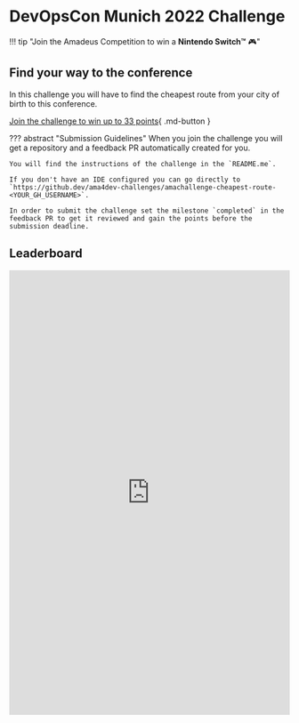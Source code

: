 # DevOpsCon Munich 2022 Challenge

!!! tip "Join the Amadeus Competition to win a **Nintendo Switch™** 🎮"

## Find your way to the conference

In this challenge you will have to find the cheapest route from your city of birth to this conference.

[Join the challenge to win up to 33 points](https://classroom.github.com/a/c6-B9EAH){ .md-button }

??? abstract "Submission Guidelines"
    When you join the challenge you will get a repository and a feedback PR automatically created for you.
    
    You will find the instructions of the challenge in the `README.me`.

    If you don't have an IDE configured you can go directly to `https://github.dev/ama4dev-challenges/amachallenge-cheapest-route-<YOUR_GH_USERNAME>`.

    In order to submit the challenge set the milestone `completed` in the feedback PR to get it reviewed and gain the points before the submission deadline.

## Leaderboard

<iframe width="100%" height="800px" src="https://keepthescore.co/board/akayayjlgzr/" frameborder="0" allowfullscreen></iframe>
